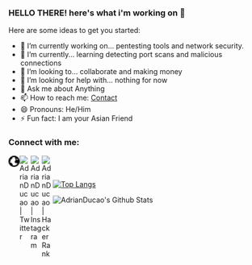 ### HELLO THERE! here's what i'm working on 👋

Here are some ideas to get you started:

- 🔭 I’m currently working on... pentesting tools and network security.
- 🌱 I’m currently... learning detecting port scans and malicious connections
- 👯 I’m looking to... collaborate and making money
- 🤔 I’m looking for help with... nothing for now
- 💬 Ask me about Anything
- 📫 How to reach me: [Contact](https://rpointsolution.com/contact)
- 😄 Pronouns: He/Him
- ⚡ Fun fact: I am your Asian Friend

### Connect with me:

[<img align="left" alt="RPOINT IT SOLUTIONS" width="22px" src="https://raw.githubusercontent.com/iconic/open-iconic/master/svg/globe.svg" />](https://rpointsolution.com)
[<img align="left" alt="AdrianDucao | Twitter" width="22px" src="https://cdn.jsdelivr.net/npm/simple-icons@v3/icons/twitter.svg" />](https://twitter.com/AdrianDucao)
[<img align="left" alt="AdrianDucao | Instagram" width="22px" src="https://cdn.jsdelivr.net/npm/simple-icons@v3/icons/instagram.svg" />](https://www.instagram.com/ian_ducao.php/)
[<img align="left" alt="AdrianDucao | Hacker Rank" width="22px" src="https://cdn.jsdelivr.net/npm/simple-icons@v3/icons/hackerrank.svg" />](https://www.hackerrank.com/adrianducao)

<br />
<br />

[![Top Langs](https://github-readme-stats.adrianducao.vercel.app/api/top-langs/?username=AdrianDucao&layout=compact)](https://github.com/AdrianDucao/github-readme-stats)

<img align="left" alt="AdrianDucao's Github Stats" src="https://github-readme-stats.adrianducao.vercel.app/api?username=AdrianDucao&show_icons=true&hide_border=true" />
